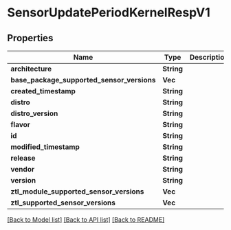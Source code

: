 # SensorUpdatePeriodKernelRespV1

## Properties

Name | Type | Description | Notes
------------ | ------------- | ------------- | -------------
**architecture** | **String** |  |
**base_package_supported_sensor_versions** | **Vec<String>** |  |
**created_timestamp** | **String** |  |
**distro** | **String** |  |
**distro_version** | **String** |  |
**flavor** | **String** |  |
**id** | **String** |  |
**modified_timestamp** | **String** |  |
**release** | **String** |  |
**vendor** | **String** |  |
**version** | **String** |  |
**ztl_module_supported_sensor_versions** | **Vec<String>** |  |
**ztl_supported_sensor_versions** | **Vec<String>** |  |

[[Back to Model list]](./README.md#documentation-for-models) [[Back to API list]](./README.md#documentation-for-api-endpoints) [[Back to README]](../README.md)
